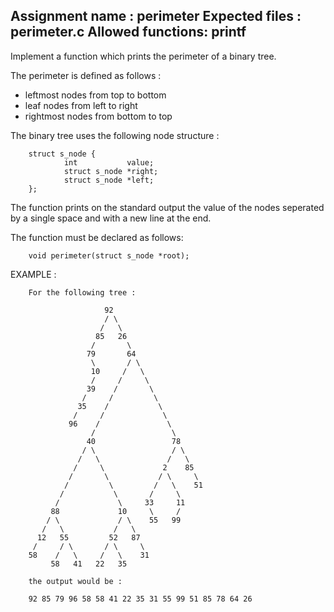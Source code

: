 Assignment name  : perimeter
Expected files   : perimeter.c
Allowed functions: printf
--------------------------------------------------------------------------------

Implement a function which prints the perimeter of a binary tree.

The perimeter is defined as follows :
- leftmost nodes from top to bottom
- leaf nodes from left to right
- rightmost nodes from bottom to top

The binary tree uses the following node structure :

        struct s_node {
                int           value;
                struct s_node *right;
                struct s_node *left;
        };

The function prints on the standard output the value of the nodes
seperated by a single space and with a new line at the end.

The function must be declared as follows:

        void perimeter(struct s_node *root);


EXAMPLE :

        For the following tree :

                         92
                         / \
                        /   \
                       85   26
                      /       \
                     79       64
                      \       / \
                      10     /   \
                      /     /     \
                     39    /       \
                    /     /         \
                   35    /           \
                  /     /             \
                 96    /               \
                      /                 \
                     40                 78
                    / \                 / \
                   /   \               /   \
                  /     \             2    85
                 /       \           / \     \
                /         \         /   \    51
               /           \       /     \
              /             \     33     11
             88             10     \     /
            / \             / \    55   99
           /   \           /   \
          12   55         52   87
         /     / \       / \     \
        58    /   \     /   \    31
             58   41   22   35

        the output would be :

        92 85 79 96 58 58 41 22 35 31 55 99 51 85 78 64 26